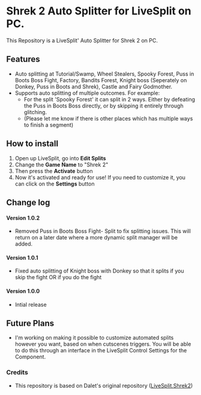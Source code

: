 # Shrek 2 Auto Splitter for LiveSplit on PC.
This Repository is a LiveSplit' Auto Splitter for Shrek 2 on PC.

## Features
- Auto splitting at Tutorial/Swamp, Wheel Stealers, Spooky Forest, Puss in Boots Boss Fight, Factory, Bandits Forest, Knight boss (Seperately on Donkey, Puss in Boots and Shrek), Castle and Fairy Godmother.
- Supports auto splitting of multiple outcomes. For example:
  - For the split 'Spooky Forest' it can split in 2 ways. Either by defeating the Puss in Boots Boss directly, or by skipping it entirely through glitching.
  - (Please let me know if there is other places which has multiple ways to finish a segment)

## How to install
1. Open up LiveSplit, go into **Edit Splits**
2. Change the **Game Name** to "Shrek 2"
3. Then press the **Activate** button
4. Now it's activated and ready for use! If you need to customize it, you can click on the **Settings** button

## Change log
#### Version 1.0.2
- Removed Puss in Boots Boss Fight- Split to fix splitting issues. This will return on a later date where a more dynamic split manager will be added.
#### Version 1.0.1
- Fixed auto splitting of Knight boss with Donkey so that it splits if you skip the fight OR if you do the fight
#### Version 1.0.0
- Intial release

## Future Plans
- I'm working on making it possible to customize automated splits however you want, based on when cutscenes triggers. You will be able to do this through an interface in the LiveSplit Control Settings for the Component.


### Credits
- This repository is based on Dalet's original repository (<a href="https://github.com/Dalet/LiveSplit.Shrek2">LiveSplit.Shrek2</a>)
